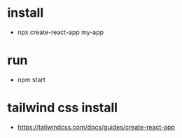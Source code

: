 # install 
- npx create-react-app my-app

# run
- npm start

# tailwind css install
-  https://tailwindcss.com/docs/guides/create-react-app
